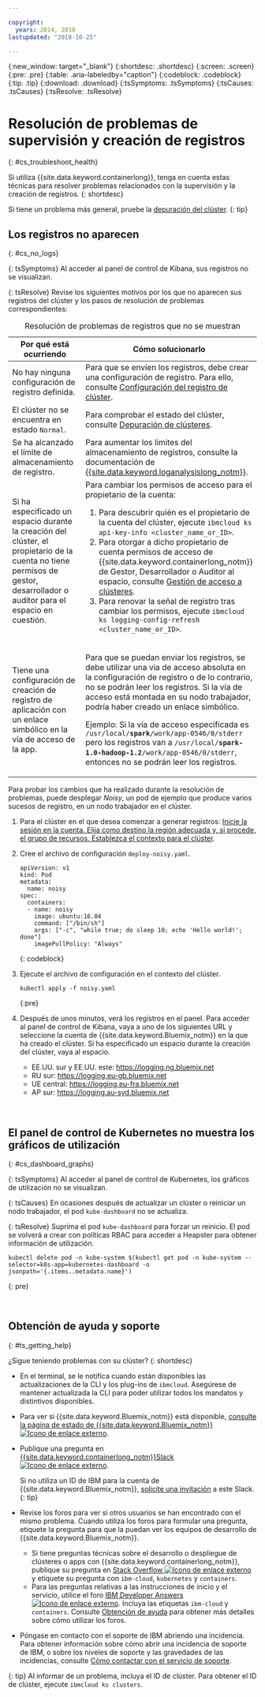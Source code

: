 ```yaml
---

copyright:
  years: 2014, 2018
lastupdated: "2018-10-25"

---
```


{:new_window: target="_blank"}
{:shortdesc: .shortdesc}
{:screen: .screen}
{:pre: .pre}
{:table: .aria-labeledby="caption"}
{:codeblock: .codeblock}
{:tip: .tip}
{:download: .download}
{:tsSymptoms: .tsSymptoms}
{:tsCauses: .tsCauses}
{:tsResolve: .tsResolve}



# Resolución de problemas de supervisión y creación de registros
{: #cs_troubleshoot_health}

Si utiliza {{site.data.keyword.containerlong}}, tenga en cuenta estas técnicas para resolver problemas relacionados con la supervisión y la creación de registros.
{: shortdesc}

Si tiene un problema más general, pruebe la [depuración del clúster](cs_troubleshoot.html).
{: tip}

## Los registros no aparecen
{: #cs_no_logs}

{: tsSymptoms}
Al acceder al panel de control de Kibana, sus registros no se visualizan.

{: tsResolve}
Revise los siguientes motivos por los que no aparecen sus registros del clúster y los pasos de resolución de problemas correspondientes:

<table>
<caption>Resolución de problemas de registros que no se muestran</caption>
  <col width="40%">
  <col width="60%">
  <thead>
    <tr>
      <th>Por qué está ocurriendo</th>
      <th>Cómo solucionarlo</th>
    </tr>
 </thead>
 <tbody>
  <tr>
    <td>No hay ninguna configuración de registro definida.</td>
    <td>Para que se envíen los registros, debe crear una configuración de registro. Para ello, consulte <a href="cs_health.html#logging">Configuración del registro de clúster</a>.</td>
  </tr>
  <tr>
    <td>El clúster no se encuentra en estado <code>Normal</code>.</td>
    <td>Para comprobar el estado del clúster, consulte <a href="cs_troubleshoot.html#debug_clusters">Depuración de clústeres</a>.</td>
  </tr>
  <tr>
    <td>Se ha alcanzado el límite de almacenamiento de registro.</td>
    <td>Para aumentar los limites del almacenamiento de registros, consulte la documentación de <a href="/docs/services/CloudLogAnalysis/troubleshooting/error_msgs.html">{{site.data.keyword.loganalysislong_notm}}</a>.</td>
  </tr>
  <tr>
    <td>Si ha especificado un espacio durante la creación del clúster, el propietario de la cuenta no tiene permisos de gestor, desarrollador o auditor para el espacio en cuestión.</td>
      <td>Para cambiar los permisos de acceso para el propietario de la cuenta:
      <ol><li>Para descubrir quién es el propietario de la cuenta del clúster, ejecute <code>ibmcloud ks api-key-info &lt;cluster_name_or_ID&gt;</code>.</li>
      <li>Para otorgar a dicho propietario de cuenta permisos de acceso de {{site.data.keyword.containerlong_notm}} de Gestor, Desarrollador o Auditor al espacio, consulte <a href="cs_users.html">Gestión de acceso a clústeres</a>.</li>
      <li>Para renovar la señal de registro tras cambiar los permisos, ejecute <code>ibmcloud ks logging-config-refresh &lt;cluster_name_or_ID&gt;</code>.</li></ol></td>
    </tr>
    <tr>
      <td>Tiene una configuración de creación de registro de aplicación con un enlace simbólico en la vía de acceso de la app.</td>
      <td><p>Para que se puedan enviar los registros, se debe utilizar una vía de acceso absoluta en la configuración de registro o de lo contrario, no se podrán leer los registros. Si la vía de acceso está montada en su nodo trabajador, podría haber creado un enlace simbólico.</p> <p>Ejemplo: Si la vía de acceso especificada es <code>/usr/local/<b>spark</b>/work/app-0546/0/stderr</code> pero los registros van a <code>/usr/local/<b>spark-1.0-hadoop-1.2</b>/work/app-0546/0/stderr</code>, entonces no se podrán leer los registros.</p></td>
    </tr>
  </tbody>
</table>

Para probar los cambios que ha realizado durante la resolución de problemas, puede desplegar *Noisy*, un pod de ejemplo que produce varios sucesos de registro, en un nodo trabajador en el clúster.

  1. Para el clúster en el que desea comenzar a generar registros: [Inicie la sesión en la cuenta. Elija como destino la región adecuada y, si procede, el grupo de recursos. Establezca el contexto para el clúster](cs_cli_install.html#cs_cli_configure).

  2. Cree el archivo de configuración `deploy-noisy.yaml`.

      ```
      apiVersion: v1
      kind: Pod
      metadata:
        name: noisy
      spec:
        containers:
        - name: noisy
          image: ubuntu:16.04
          command: ["/bin/sh"]
          args: ["-c", "while true; do sleep 10; echo 'Hello world!'; done"]
          imagePullPolicy: "Always"
        ```
        {: codeblock}

  3. Ejecute el archivo de configuración en el contexto del clúster.

        ```
        kubectl apply -f noisy.yaml
        ```
        {:pre}

  4. Después de unos minutos, verá los registros en el panel. Para acceder al panel de control de Kibana, vaya a uno de los siguientes URL y seleccione la cuenta de {{site.data.keyword.Bluemix_notm}} en la que ha creado el clúster. Si ha especificado un espacio durante la creación del clúster, vaya al espacio.
      - EE.UU. sur y EE.UU. este: https://logging.ng.bluemix.net
      - RU sur: https://logging.eu-gb.bluemix.net
      - UE central: https://logging.eu-fra.bluemix.net
      - AP sur: https://logging.au-syd.bluemix.net

<br />


## El panel de control de Kubernetes no muestra los gráficos de utilización
{: #cs_dashboard_graphs}

{: tsSymptoms}
Al acceder al panel de control de Kubernetes, los gráficos de utilización no se visualizan.

{: tsCauses}
En ocasiones después de actualizar un clúster o reiniciar un nodo trabajador, el pod `kube-dashboard` no se actualiza.

{: tsResolve}
Suprima el pod `kube-dashboard` para forzar un reinicio. El pod se volverá a crear con políticas RBAC para acceder a Heapster para obtener información de utilización.

  ```
  kubectl delete pod -n kube-system $(kubectl get pod -n kube-system --selector=k8s-app=kubernetes-dashboard -o jsonpath='{.items..metadata.name}')
  ```
  {: pre}

<br />


## Obtención de ayuda y soporte
{: #ts_getting_help}

¿Sigue teniendo problemas con su clúster?
{: shortdesc}

-  En el terminal, se le notifica cuando están disponibles las actualizaciones de la CLI y los plug-ins de `ibmcloud`. Asegúrese de mantener actualizada la CLI para poder utilizar todos los mandatos y distintivos disponibles.

-   Para ver si {{site.data.keyword.Bluemix_notm}} está disponible, [consulte la página de estado de {{site.data.keyword.Bluemix_notm}} ![Icono de enlace externo](../icons/launch-glyph.svg "Icono de enlace externo")](https://developer.ibm.com/bluemix/support/#status).
-   Publique una pregunta en [{{site.data.keyword.containerlong_notm}}Slack ![Icono de enlace externo](../icons/launch-glyph.svg "Icono de enlace externo")](https://ibm-container-service.slack.com).

    Si no utiliza un ID de IBM para la cuenta de {{site.data.keyword.Bluemix_notm}}, [solicite una invitación](https://bxcs-slack-invite.mybluemix.net/) a este Slack.
    {: tip}
-   Revise los foros para ver si otros usuarios se han encontrado con el mismo problema. Cuando utiliza los foros para formular una pregunta, etiquete la pregunta para que la puedan ver los equipos de desarrollo de {{site.data.keyword.Bluemix_notm}}.

    -   Si tiene preguntas técnicas sobre el desarrollo o despliegue de clústeres o apps con {{site.data.keyword.containerlong_notm}}, publique su pregunta en [Stack Overflow ![Icono de enlace externo](../icons/launch-glyph.svg "Icono de enlace externo")](https://stackoverflow.com/questions/tagged/ibm-cloud+containers) y etiquete su pregunta con `ibm-cloud`, `kubernetes` y `containers`.
    -   Para las preguntas relativas a las instrucciones de inicio y el servicio, utilice el foro [IBM Developer Answers ![Icono de enlace externo](../icons/launch-glyph.svg "Icono de enlace externo")](https://developer.ibm.com/answers/topics/containers/?smartspace=bluemix). Incluya las etiquetas `ibm-cloud` y `containers`.
    Consulte [Obtención de ayuda](/docs/get-support/howtogetsupport.html#using-avatar) para obtener más detalles sobre cómo utilizar los foros.

-   Póngase en contacto con el soporte de IBM abriendo una incidencia. Para obtener información sobre cómo abrir una incidencia de soporte de IBM, o sobre los niveles de soporte y las gravedades de las incidencias, consulte [Cómo contactar con el servicio de soporte](/docs/get-support/howtogetsupport.html#getting-customer-support).

{: tip}
Al informar de un problema, incluya el ID de clúster. Para obtener el ID de clúster, ejecute `ibmcloud ks clusters`.


